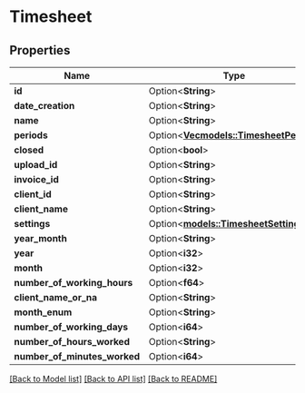 # Timesheet

## Properties

Name | Type | Description | Notes
------------ | ------------- | ------------- | -------------
**id** | Option<**String**> |  | [optional]
**date_creation** | Option<**String**> |  | [optional]
**name** | Option<**String**> |  | [optional]
**periods** | Option<[**Vec<models::TimesheetPeriod>**](TimesheetPeriod.md)> |  | [optional]
**closed** | Option<**bool**> |  | [optional]
**upload_id** | Option<**String**> |  | [optional]
**invoice_id** | Option<**String**> |  | [optional]
**client_id** | Option<**String**> |  | [optional]
**client_name** | Option<**String**> |  | [optional]
**settings** | Option<[**models::TimesheetSettings**](TimesheetSettings.md)> |  | [optional]
**year_month** | Option<**String**> |  | [optional]
**year** | Option<**i32**> |  | [optional]
**month** | Option<**i32**> |  | [optional]
**number_of_working_hours** | Option<**f64**> |  | [optional]
**client_name_or_na** | Option<**String**> |  | [optional]
**month_enum** | Option<**String**> |  | [optional]
**number_of_working_days** | Option<**i64**> |  | [optional]
**number_of_hours_worked** | Option<**String**> |  | [optional]
**number_of_minutes_worked** | Option<**i64**> |  | [optional]

[[Back to Model list]](../README.md#documentation-for-models) [[Back to API list]](../README.md#documentation-for-api-endpoints) [[Back to README]](../README.md)


